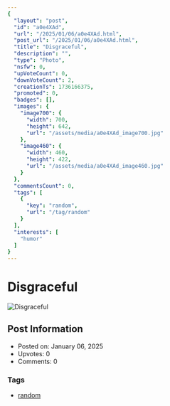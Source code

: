 ```yaml
---
{
  "layout": "post",
  "id": "a0e4XAd",
  "url": "/2025/01/06/a0e4XAd.html",
  "post_url": "/2025/01/06/a0e4XAd.html",
  "title": "Disgraceful",
  "description": "",
  "type": "Photo",
  "nsfw": 0,
  "upVoteCount": 0,
  "downVoteCount": 2,
  "creationTs": 1736166375,
  "promoted": 0,
  "badges": [],
  "images": {
    "image700": {
      "width": 700,
      "height": 642,
      "url": "/assets/media/a0e4XAd_image700.jpg"
    },
    "image460": {
      "width": 460,
      "height": 422,
      "url": "/assets/media/a0e4XAd_image460.jpg"
    }
  },
  "commentsCount": 0,
  "tags": [
    {
      "key": "random",
      "url": "/tag/random"
    }
  ],
  "interests": [
    "humor"
  ]
}
---
```


# Disgraceful

![Disgraceful](/assets/media/a0e4XAd_image700.jpg)

## Post Information

- Posted on: January 06, 2025
- Upvotes: 0
- Comments: 0

### Tags

- [random](/tag/random)
